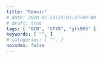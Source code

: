 ```yaml
---
title: "Renoir"
# date: 2020-01-25T23:01:37+09:00
# draft: true
tags: [ "GCN", "GFX9", "gfx909" ]
keywords: [ "", ]
# categories: [ "", ]
noindex: false
---
```


